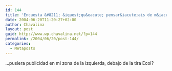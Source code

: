 ```yaml
---
id: 144
title: 'Encuesta &#8211; &iquest;qu&eacute; pensar&iacute;ais de m&iacute; si&#8230;'
date: 2004-06-20T11:20:27+02:00
author: Chavalina
layout: post
guid: http://www.wp.chavalina.net/?p=144
permalink: /2004/06/20/post-144/
categories:
  - Metaposts
---
```

&#8230;pusiera publicidad en mi zona de la izquierda, debajo de la tira Ecol?